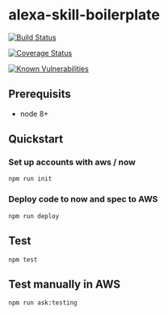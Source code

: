 # alexa-skill-boilerplate

[![Build Status](https://travis-ci.org/peterjgrainger/alexa-skill-boilerplate.svg?branch=master)](https://travis-ci.org/peterjgrainger/alexa-skill-boilerplate)

[![Coverage Status](https://coveralls.io/repos/github/TheSmokingGnu/alexa-skill-boilerplate/badge.svg?branch=master)](https://coveralls.io/github/peterjgrainger/alexa-skill-boilerplate?branch=master)

[![Known Vulnerabilities](https://snyk.io/test/github/theSmokingGnu/alexa-skill-boilerplate/badge.svg)](https://snyk.io/test/github/peterjgrainger/alexa-skill-boilerplate)


## Prerequisits

* node 8+

## Quickstart

### Set up accounts with aws / now

```
npm run init
```

### Deploy code to now and spec to AWS

```shell
npm run deploy
```

## Test

```shell
npm test
```

## Test manually in AWS

```shell
npm run ask:testing
```
